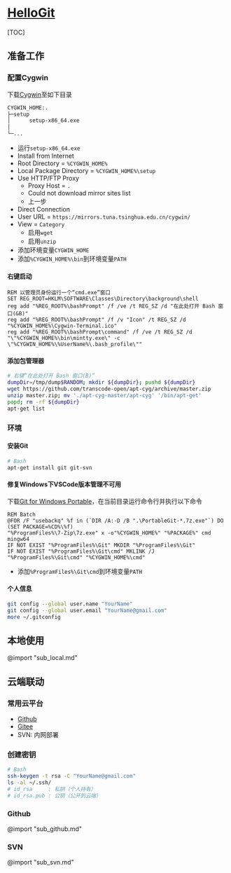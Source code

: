 <link rel="stylesheet" href="https://zhmhbest.gitee.io/hellomathematics/style/index.css">
<script src="https://zhmhbest.gitee.io/hellomathematics/style/index.js"></script>

# [HelloGit](https://github.com/zhmhbest/HelloGit)

[TOC]

## 准备工作

<!-- ### Download
	- [Download Git](https://git-scm.com/downloads/)
	- [Download SourceTree](https://www.sourcetreeapp.com/)
-->

### 配置Cygwin

下载[Cygwin](https://cygwin.com/setup-x86_64.exe)至如下目录

```txt
CYGWIN_HOME:.
├─setup
│      setup-x86_64.exe
│
└─...
```

- 运行`setup-x86_64.exe`
- Install from Internet
- Root Directory = `%CYGWIN_HOME%`
- Local Package Directory = `%CYGWIN_HOME%\setup`
- Use HTTP/FTP Proxy
  - Proxy Host = `.`
  - Could not download mirror sites list
  - 上一步
- Direct Connection
- User URL = `https://mirrors.tuna.tsinghua.edu.cn/cygwin/`
- View = `Category`
  - 启用`wget`
  - 启用`unzip`
- 添加环境变量`CYGWIN_HOME`
- 添加`%CYGWIN_HOME%\bin`到环境变量`PATH`

#### 右键启动

```batch
REM 以管理员身份运行一个“cmd.exe”窗口
SET REG_ROOT=HKLM\SOFTWARE\Classes\Directory\background\shell
reg add "%REG_ROOT%\bashPrompt" /f /ve /t REG_SZ /d "在此处打开 Bash 窗口(&B)"
reg add "%REG_ROOT%\bashPrompt" /f /v "Icon" /t REG_SZ /d "%CYGWIN_HOME%\Cygwin-Terminal.ico"
reg add "%REG_ROOT%\bashPrompt\command" /f /ve /t REG_SZ /d "\"%CYGWIN_HOME%\bin\mintty.exe\" -c \"%CYGWIN_HOME%\%UserName%\.bash_profile\""
```

#### 添加包管理器

```bash
# 右键“在此处打开 Bash 窗口(B)”
dumpDir=/tmp/dump$RANDOM; mkdir ${dumpDir}; pushd ${dumpDir}
wget https://github.com/transcode-open/apt-cyg/archive/master.zip
unzip master.zip; mv './apt-cyg-master/apt-cyg' '/bin/apt-get'
popd; rm -rf ${dumpDir}
apt-get list
```

### 环境

#### 安装Git

```bash
# Bash
apt-get install git git-svn
```

#### 修复Windows下VSCode版本管理不可用

下载[Git for Windows Portable](https://git-scm.com/download/win)，在当前目录运行命令行并执行以下命令

```batch
REM Batch
@FOR /F "usebackq" %f in (`DIR /A:-D /B ".\PortableGit-*.7z.exe"`) DO (SET PACKAGE=%CD%\%f)
"%ProgramFiles%\7-Zip\7z.exe" x -o"%CYGWIN_HOME%" "%PACKAGE%" cmd mingw64
IF NOT EXIST "%ProgramFiles%\Git" MKDIR "%ProgramFiles%\Git"
IF NOT EXIST "%ProgramFiles%\Git\cmd" MKLINK /J "%ProgramFiles%\Git\cmd" "%CYGWIN_HOME%\cmd"
```

- 添加`%ProgramFiles%\Git\cmd`到环境变量`PATH`

#### 个人信息

<!-- 
zhmhbest
zhmhbest@gmail.com
-->

```bash
git config --global user.name "YourName"
git config --global user.email "YourName@gmail.com"
more ~/.gitconfig
```

## 本地使用

@import "sub_local.md"

## 云端联动

### 常用云平台

- [Github](https://github.com)
- [Gitee](https://gitee.com/)
- SVN: 内网部署

### 创建密钥

```bash
# Bash
ssh-keygen -t rsa -C "YourName@gmail.com"
ls -al ~/.ssh/
# id_rsa     : 私钥（个人持有）
# id_rsa.pub : 公钥（公开到云端）
```

### Github

@import "sub_github.md"

### SVN

@import "sub_svn.md"
